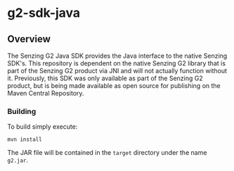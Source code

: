 # g2-sdk-java

## Overview

The Senzing G2 Java SDK provides the Java interface to the native Senzing SDK's.
This repository is dependent on the native Senzing G2 library that is part of
the Senzing G2 product via JNI and will not actually function without it.
Previously, this SDK was only available as part of the Senzing G2 product, but
is being made available as open source for publishing on the Maven Central 
Repository.

### Building

To build simply execute:

```console
mvn install
```

The JAR file will be contained in the `target` directory under the
name `g2.jar`.
